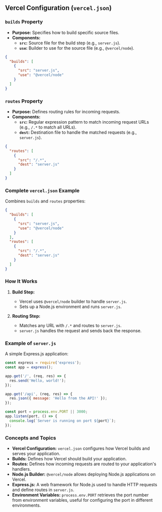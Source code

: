 
## Vercel Configuration (`vercel.json`)

### **`builds` Property**

- **Purpose:** Specifies how to build specific source files.
- **Components:**
  - **`src`:** Source file for the build step (e.g., `server.js`).
  - **`use`:** Builder to use for the source file (e.g., `@vercel/node`).

```json
{
  "builds": [
    {
      "src": "server.js",
      "use": "@vercel/node"
    }
  ]
}
```

### **`routes` Property**

- **Purpose:** Defines routing rules for incoming requests.
- **Components:**
  - **`src`:** Regular expression pattern to match incoming request URLs (e.g., `/.*` to match all URLs).
  - **`dest`:** Destination file to handle the matched requests (e.g., `server.js`).

```json
{
  "routes": [
    {
      "src": "/.*",
      "dest": "server.js"
    }
  ]
}
```

### **Complete `vercel.json` Example**

Combines `builds` and `routes` properties:

```json
{
  "builds": [
    {
      "src": "server.js",
      "use": "@vercel/node"
    }
  ],
  "routes": [
    {
      "src": "/.*",
      "dest": "server.js"
    }
  ]
}
```

### **How It Works**

1. **Build Step:**
   - Vercel uses `@vercel/node` builder to handle `server.js`.
   - Sets up a Node.js environment and runs `server.js`.

2. **Routing Step:**
   - Matches any URL with `/.*` and routes to `server.js`.
   - `server.js` handles the request and sends back the response.

### **Example of `server.js`**

A simple Express.js application:

```javascript
const express = require('express');
const app = express();

app.get('/', (req, res) => {
  res.send('Hello, world!');
});

app.get('/api', (req, res) => {
  res.json({ message: 'Hello from the API!' });
});

const port = process.env.PORT || 3000;
app.listen(port, () => {
  console.log(`Server is running on port ${port}`);
});
```

### **Concepts and Topics**

- **Vercel Configuration:** `vercel.json` configures how Vercel builds and serves your application.
- **Builds:** Defines how Vercel should build your application.
- **Routes:** Defines how incoming requests are routed to your application's handlers.
- **Node.js Builder:** `@vercel/node` allows deploying Node.js applications on Vercel.
- **Express.js:** A web framework for Node.js used to handle HTTP requests and define routes in `server.js`.
- **Environment Variables:** `process.env.PORT` retrieves the port number from environment variables, useful for configuring the port in different environments.

